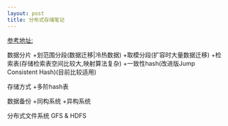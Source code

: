 ```yaml
---
layout: post
title: 分布式存储笔记
---
```


[参考地址:](http://www.cnblogs.com/glacierh/p/5543764.html)

数据分片
+划范围分段(数据迁移|冷热数据)
+取模分段(扩容时大量数据迁移)
+检索表(存储检索表空间比较大,映射算法复杂)
+一致性hash(改进版Jump Consistent Hash)(目前比较适用)

存储方式
+多阶hash表

数据备份
+同构系统
+异构系统

分布式文件系统
GFS & HDFS
